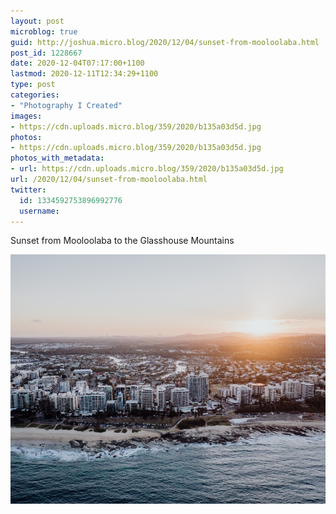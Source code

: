```yaml
---
layout: post
microblog: true
guid: http://joshua.micro.blog/2020/12/04/sunset-from-mooloolaba.html
post_id: 1228667
date: 2020-12-04T07:17:00+1100
lastmod: 2020-12-11T12:34:29+1100
type: post
categories:
- "Photography I Created"
images:
- https://cdn.uploads.micro.blog/359/2020/b135a03d5d.jpg
photos:
- https://cdn.uploads.micro.blog/359/2020/b135a03d5d.jpg
photos_with_metadata:
- url: https://cdn.uploads.micro.blog/359/2020/b135a03d5d.jpg
url: /2020/12/04/sunset-from-mooloolaba.html
twitter:
  id: 1334592753896992776
  username: 
---
```

Sunset from Mooloolaba to the Glasshouse Mountains

<img src="uploads/2020/b135a03d5d.jpg" width="600" height="399" alt="" />
